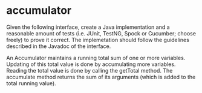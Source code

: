 # accumulator

Given the following interface, create a Java implementation and a reasonable amount of tests (i.e. JUnit, TestNG, Spock or Cucumber; choose freely) to prove it correct. The implemetation should follow the guidelines described in the Javadoc of the interface.

An Accumulator maintains a running total sum of one or more variables. Updating of this total value is done by accumulating more variables. Reading the total value is done by calling the getTotal method. The accumulate method returns the sum of its arguments (which is added to the total running value).
